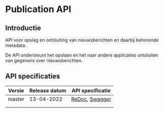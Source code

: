 # Publication API

## Introductie

API voor opslag en ontsluiting van nieuwsberichten en daarbij behorende metadata.

De API ondersteunt het opslaan en het naar andere applicaties ontsluiten van gegevens over nieuwsberichten.

## API specificaties

| Versie | Release datum | API specificatie |
|--------|---------------|------------------|
| master | 13-04-2022    | [ReDoc](https://redocly.github.io/redoc/?url=https://raw.githubusercontent.com/ConductionNL/PUB_publiccode/main/PUB_OAS.json), [Swagger](https://petstore.swagger.io/?url=https://raw.githubusercontent.com/ConductionNL/PUB_publiccode/main/PUB_OAS.json)   |
|        |               |                  |
|        |               |                  |
